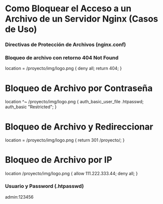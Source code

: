 # Como Bloquear el Acceso a un Archivo de un Servidor Nginx (Casos de Uso)

### Directivas de Protección de Archivos (nginx.conf)

### Bloqueo de archivo con retorno 404 Not Found
location = /proyecto/img/logo.png {
    deny all;
    return 404;
}

# Bloqueo de Archivo por Contraseña
location ^~ /proyecto/img/logo.png {
    auth_basic_user_file .htpasswd;
    auth_basic "Restricted";
}

# Bloqueo de Archivo y Redireccionar
location = /proyecto/img/logo.png {
    return 301 /proyecto/;
}

# Bloqueo de Archivo por IP
location /proyecto/img/logo.png {
    allow 111.222.333.44;
    deny all;
} 
		
### Usuario y Password (.htpasswd)
admin:123456 
